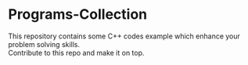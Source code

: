 # Programs-Collection
This repository contains some C++ codes example which enhance your problem solving skills.
<br>Contribute to this repo and make it on top.
